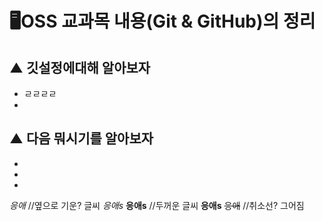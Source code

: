 # 🖥OSS 교과목 내용(Git & GitHub)의 정리
## ▲ 깃설정에대해 알아보자

- ㄹㄹㄹㄹ
- 


## ▲ 다음 뭐시기를 알아보자
-
-
-

*응애* //옆으로 기운? 글씨
_응애s_
**응애s**  //두꺼운 글씨
__응애s__ 
~~응애~~ //취소선? 그어짐

